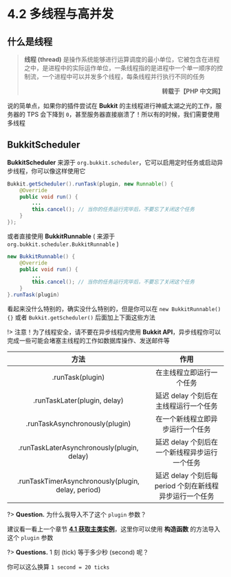 # 4.2 多线程与高并发

## 什么是线程

<blockquote><strong>线程 (thread)</strong> 是操作系统能够进行运算调度的最小单位，它被包含在进程之中，是进程中的实际运作单位，一条线程指的是进程中一个单一顺序的控制流，一个进程中可以并发多个线程，每条线程并行执行不同的任务 <p align="right"><strong>转载于【PHP 中文网】</strong></p></blockquote>

说的简单点，如果你的插件尝试在 **Bukkit** 的主线程进行神威太湖之光的工作，服务器的 TPS 会下降到 `0`，甚至服务器直接崩溃了！所以有的时候，我们需要使用多线程

## BukkitScheduler

**BukkitScheduler** 来源于 `org.bukkit.scheduler`，它可以启用定时任务或启动异步线程，你可以像这样使用它

```java
Bukkit.getScheduler().runTask(plugin, new Runnable() {
    @Override
    public void run() {
        ...
        this.cancel(); // 当你的任务运行完毕后，不要忘了关闭这个任务
    }
});
```

或者直接使用 **BukkitRunnable** ( 来源于 `org.bukkit.scheduler.BukkitRunnable` )

```java
new BukkitRunnable() {
    @Override
    public void run() {
        ...
        this.cancel(); // 当你的任务运行完毕后，不要忘了关闭这个任务
    }
}.runTask(plugin)
```

看起来没什么特别的，确实没什么特别的，但是你可以在 `new BukkitRunnable() {}` 或者 `Bukkit.getScheduler()` 后面加上下面这些方法

!> 注意！为了线程安全，请不要在异步线程内使用 **Bukkit API**，异步线程你可以完成一些可能会堵塞主线程的工作如数据库操作、发送邮件等

**方法**|**作用**
:-:|:-:
.runTask(plugin)|在主线程立即运行一个任务
.runTaskLater(plugin, delay)|延迟 delay 个刻后在主线程运行一个任务
.runTaskAsynchronously(plugin)|在一个新线程立即异步运行一个任务
.runTaskLaterAsynchronously(plugin, delay)|延迟 delay 个刻后在一个新线程异步运行一个任务
.runTaskTimerAsynchronously(plugin, delay, period)|延迟 delay 个刻后每 period 个刻在新线程异步运行一个任务

?> **Question.** 为什么我导入不了这个 `plugin` 参数？

建议看一看上一个章节 **[4.1 获取主类实例](./source/Part04/4.1-获取主类实例.md)**，这里你可以使用 **构造函数** 的方法导入这个 `plugin` 参数

?> **Questions.** 1 刻 (tick) 等于多少秒 (second) 呢？

你可以这么换算 `1 second = 20 ticks`